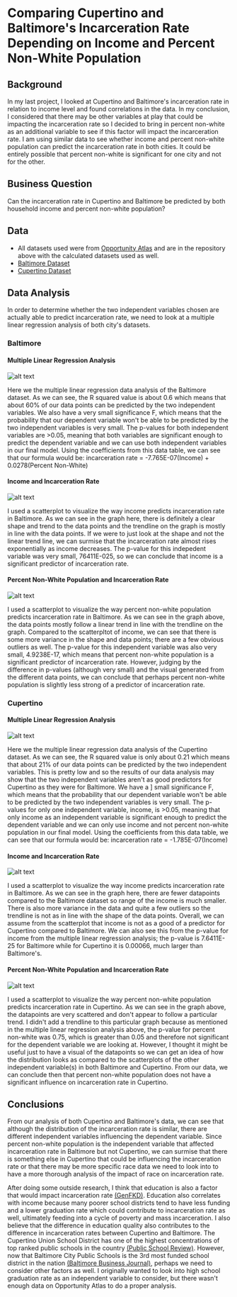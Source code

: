 # Comparing Cupertino and Baltimore's Incarceration Rate Depending on Income and Percent Non-White Population

## Background

In my last project, I looked at Cupertino and Baltimore's incarceration rate in relation to income level and found correlations in the data. In my conclusion, I considered that there may be other variables at play that could be impacting the incarceration rate so I decided to bring in percent non-white as an additional variable to see if this factor will impact the incarceration rate. I am using similar data to see whether income and percent non-white population can predict the incarceration rate in both cities. It could be entirely possible that percent non-white is significant for one city and not for the other.

## Business Question

Can the incarceration rate in Cupertino and Baltimore be predicted by both household income and percent non-white population?

## Data

 - All datasets used were from [Opportunity Atlas](https://www.opportunityatlas.org/) and are in the repository above with the calculated datasets used as well.
  - [Baltimore Dataset](https://github.com/angelali1479/incarceration-rate-dependence-on-income-and-percent-nonwhite/blob/main/baltimore%20data%20final.xlsx)
  - [Cupertino Dataset](https://github.com/angelali1479/incarceration-rate-dependence-on-income-and-percent-nonwhite/blob/main/cupertino%20data%20final.xlsx)

## Data Analysis

In order to determine whether the two independent variables chosen are actually able to predict incarceration rate, we need to look at a multiple linear regression analysis of both city's datasets.

### Baltimore

#### Multiple Linear Regression Analysis

![alt text](https://github.com/angelali1479/incarceration-rate-dependence-on-income-and-percent-nonwhite/blob/main/baltimore%20mult%20lin%20reg.png)

Here we the multiple linear regression data analysis of the Baltimore dataset. As we can see, the R squared value is about 0.6 which means that about 60% of our data points can be predicted by the two independent variables. We also have a very small significance F, which means that the probability that our dependent variable won't be able to be predicted by the two independent variables is very small. The p-values for both independent variables are >0.05, meaning that both variables are significant enough to predict the dependent variable and we can use both independent variables in our final model. Using the coefficients from this data table, we can see that our formula would be: incarceration rate = -7.765E-07(Income) + 0.0278(Percent Non-White)

#### Income and Incarceration Rate

![alt text](https://github.com/angelali1479/incarceration-rate-dependence-on-income-and-percent-nonwhite/blob/main/inc%20rate%20inc%20-%20balt.png)

I used a scatterplot to visualize the way income predicts incarceration rate in Baltimore. As we can see in the graph here, there is definitely a clear shape and trend to the data points and the trendline on the graph is mostly in line with the data points. If we were to just look at the shape and not the linear trend line, we can surmise that the incarceration rate almost rises exponentially as income decreases. The p-value for this indepedent variable was very small, 76411E-025, so we can conclude that income is a significant predictor of incarceration rate.


#### Percent Non-White Population and Incarceration Rate

![alt text](https://github.com/angelali1479/incarceration-rate-dependence-on-income-and-percent-nonwhite/blob/main/inc%20rate%20perc%20nonwh%20-%20balt.png)

I used a scatterplot to visualize the way percent non-white population predicts incarceration rate in Baltimore. As we can see in the graph above, the data points mostly follow a linear trend in line with the trendline on the graph. Compared to the scatterpltot of income, we can see that there is some more variance in the shape and data points; there are a few obvious outliers as well. The p-value for this independent variable was also very small, 4.9238E-17, which means that percent non-white population is a significant predictor of incarceration rate. However, judging by the difference in p-values (although very small) and the visual generated from the different data points, we can conclude that perhaps percent non-white population is slightly less strong of a predictor of incarceration rate.

### Cupertino

#### Multiple Linear Regression Analysis

![alt text](https://github.com/angelali1479/incarceration-rate-dependence-on-income-and-percent-nonwhite/blob/main/cupertino%20mult%20lin%20reg.png)

Here we the multiple linear regression data analysis of the Cupertino dataset. As we can see, the R squared value is only about 0.21 which means that about 21% of our data points can be predicted by the two independent variables. This is pretty low and so the results of our data analysis may show that the two independent variables aren't as good predictors for Cupertino as they were for Baltimore. We have a ] small significance F, which means that the probability that our dependent variable won't be able to be predicted by the two independent variables is very small. The p-values for only one independent variable, income, is >0.05, meaning that only income as an independent variable is significant enough to predict the dependent variable and we can only use income and not percent non-white population in our final model. Using the coefficients from this data table, we can see that our formula would be: incarceration rate = -1.785E-07(Income)


#### Income and Incarceration Rate

![alt text](https://github.com/angelali1479/incarceration-rate-dependence-on-income-and-percent-nonwhite/blob/main/inc%20rate%20inc%20-%20cup.png)

I used a scatterplot to visualize the way income predicts incarceration rate in Baltimore. As we can see in the graph here, there are fewer datapoints compared to the Baltimore dataset so range of the income is much smaller. There is also more variance in the data and quite a few outliers so the trendline is not as in line with the shape of the data points. Overall, we can assume from the scatterplot that income is not as a good of a predictor for Cupertino compared to Baltimore. We can also see this from the p-value for income from the multiple linear regression analysis; the p-value is 7.6411E-25 for Baltimore while for Cupertino it is 0.00066, much larger than Baltimore's.

#### Percent Non-White Population and Incarceration Rate

![alt text](https://github.com/angelali1479/incarceration-rate-dependence-on-income-and-percent-nonwhite/blob/main/inc%20rate%20perc%20nonwh%20-%20cup.png)

I used a scatterplot to visualize the way percent non-white population predicts incarceration rate in Cupertino. As we can see in the graph above, the datapoints are very scattered and don't appear to follow a particular trend. I didn't add a trendline to this particular graph because as mentioned in the multiple linear regression analysis above, the p-value for percent non-white was 0.75, which is greater than 0.05 and therefore not significant for the dependent variable we are looking at. However, I thought it might be useful just to have a visual of the datapoints so we can get an idea of how the distribution looks as compared to the scatterplots of the other independent variable(s) in both Baltimore and Cupertino. From our data, we can conclude then that percent non-white population does not have a significant influence on incarceration rate in Cupertino.

## Conclusions

From our analysis of both Cupertino and Baltimore's data, we can see that although the distribution of the incarceration rate is similar, there are different independent variables influencing the dependent variable. Since percent non-white population is the independent variable that affected incarceration rate in Baltimore but not Cupertino, we can surmise that there is something else in Cupertino that could be influencing the incarceration rate or that there may be more specific race data we need to look into to have a more thorough analysis of the impact of race on incarceration rate. 

After doing some outside research, I think that education is also a factor that would impact incarceration rate [(GenFKD)](http://www.genfkd.org/education-deficiency-drives-mass-incarceration). Education also correlates with income because many poorer school districts tend to have less funding and a lower graduation rate which could contribute to incarceration rate as well, ultimately feeding into a cycle of poverty and mass incarceration. I also believe that the difference in education quality also contributes to the difference in incarceration rates between Cupertino and Baltimore. The Cupertino Union School District has one of the highest concentrations of top ranked public schools in the country [(Public School Review)](https://www.publicschoolreview.com/california/cupertino-union-school-district/610290-school-district). However, now that Baltimore City Public Schools is the 3rd most funded school district in the nation [(Baltimore Business Journal)](https://www.bizjournals.com/baltimore/news/2019/05/21/baltimore-city-third-in-u-s-for-per-pupil-spending.html#:~:text=Baltimore%20City%20Public%20Schools%20continue,systems%20during%20fiscal%20year%202017.), perhaps we need to consider other factors as well. I originally wanted to look into high school graduation rate as an independent variable to consider, but there wasn't enough data on Opportunity Atlas to do a proper analysis.
